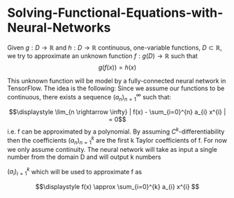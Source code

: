 # Solving-Functional-Equations-with-Neural-Networks

Given $g: D \rightarrow \mathbb{R}$ and $h: D \rightarrow \mathbb{R}$ continuous, one-variable functions, $D \subset \mathbb{R}$, we try to approximate an  unknown function $f: g(D) \rightarrow \mathbb{R}$ such that $$g(f(x)) = h(x)$$

This unknown function will be model by a fully-connected neural network in TensorFlow. The idea is the following: Since we assume our functions to be continuous, there exists a sequence $(a_{n})_{n=1}^{\infty}$ such that: 

$$\displaystyle \lim_{n \rightarrow \infty} | f(x)  - \sum_{i=0}^{n} a_{i} x^{i} | = 0$$ i.e. f can be approximated by a polynomial. By assuming $C^{k}$-differentiability then the coefficients  $(a_{n})_{n=1}^{k}$ are the first k Taylor coefficients of f. For now we only assume continuity. The neural network will take as input a single number from the domain D and will output k numbers 

$(a_{i})_{i=1}^{k}$ which will be used to approximate f as 

$$\displaystyle f(x) \approx \sum_{i=0}^{k} a_{i} x^{i} $$
